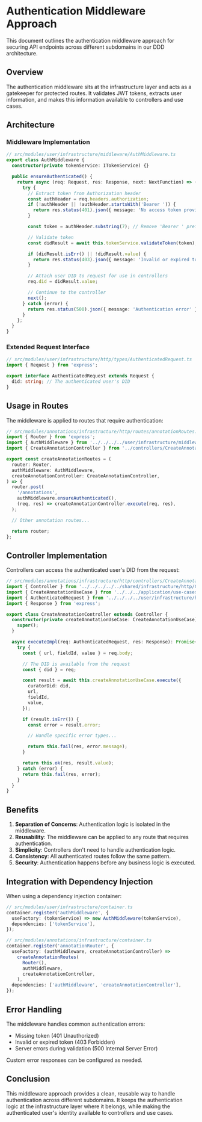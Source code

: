 # Authentication Middleware Approach

This document outlines the authentication middleware approach for securing API endpoints across different subdomains in our DDD architecture.

## Overview

The authentication middleware sits at the infrastructure layer and acts as a gatekeeper for protected routes. It validates JWT tokens, extracts user information, and makes this information available to controllers and use cases.

## Architecture

### Middleware Implementation

```typescript
// src/modules/user/infrastructure/middleware/AuthMiddleware.ts
export class AuthMiddleware {
  constructor(private tokenService: ITokenService) {}

  public ensureAuthenticated() {
    return async (req: Request, res: Response, next: NextFunction) => {
      try {
        // Extract token from Authorization header
        const authHeader = req.headers.authorization;
        if (!authHeader || !authHeader.startsWith('Bearer ')) {
          return res.status(401).json({ message: 'No access token provided' });
        }

        const token = authHeader.substring(7); // Remove 'Bearer ' prefix

        // Validate token
        const didResult = await this.tokenService.validateToken(token);

        if (didResult.isErr() || !didResult.value) {
          return res.status(403).json({ message: 'Invalid or expired token' });
        }

        // Attach user DID to request for use in controllers
        req.did = didResult.value;

        // Continue to the controller
        next();
      } catch (error) {
        return res.status(500).json({ message: 'Authentication error' });
      }
    };
  }
}
```

### Extended Request Interface

```typescript
// src/modules/user/infrastructure/http/types/AuthenticatedRequest.ts
import { Request } from 'express';

export interface AuthenticatedRequest extends Request {
  did: string; // The authenticated user's DID
}
```

## Usage in Routes

The middleware is applied to routes that require authentication:

```typescript
// src/modules/annotations/infrastructure/http/routes/annotationRoutes.ts
import { Router } from 'express';
import { AuthMiddleware } from '../../../../user/infrastructure/middleware/AuthMiddleware';
import { CreateAnnotationController } from '../controllers/CreateAnnotationController';

export const createAnnotationRoutes = (
  router: Router,
  authMiddleware: AuthMiddleware,
  createAnnotationController: CreateAnnotationController,
) => {
  router.post(
    '/annotations',
    authMiddleware.ensureAuthenticated(),
    (req, res) => createAnnotationController.execute(req, res),
  );

  // Other annotation routes...

  return router;
};
```

## Controller Implementation

Controllers can access the authenticated user's DID from the request:

```typescript
// src/modules/annotations/infrastructure/http/controllers/CreateAnnotationController.ts
import { Controller } from '../../../../../shared/infrastructure/http/Controller';
import { CreateAnnotationUseCase } from '../../../application/use-cases/CreateAnnotationUseCase';
import { AuthenticatedRequest } from '../../../../user/infrastructure/http/types/AuthenticatedRequest';
import { Response } from 'express';

export class CreateAnnotationController extends Controller {
  constructor(private createAnnotationUseCase: CreateAnnotationUseCase) {
    super();
  }

  async executeImpl(req: AuthenticatedRequest, res: Response): Promise<any> {
    try {
      const { url, fieldId, value } = req.body;

      // The DID is available from the request
      const { did } = req;

      const result = await this.createAnnotationUseCase.execute({
        curatorDid: did,
        url,
        fieldId,
        value,
      });

      if (result.isErr()) {
        const error = result.error;

        // Handle specific error types...

        return this.fail(res, error.message);
      }

      return this.ok(res, result.value);
    } catch (error) {
      return this.fail(res, error);
    }
  }
}
```

## Benefits

1. **Separation of Concerns**: Authentication logic is isolated in the middleware.
2. **Reusability**: The middleware can be applied to any route that requires authentication.
3. **Simplicity**: Controllers don't need to handle authentication logic.
4. **Consistency**: All authenticated routes follow the same pattern.
5. **Security**: Authentication happens before any business logic is executed.

## Integration with Dependency Injection

When using a dependency injection container:

```typescript
// src/modules/user/infrastructure/container.ts
container.register('authMiddleware', {
  useFactory: (tokenService) => new AuthMiddleware(tokenService),
  dependencies: ['tokenService'],
});

// src/modules/annotations/infrastructure/container.ts
container.register('annotationRouter', {
  useFactory: (authMiddleware, createAnnotationController) =>
    createAnnotationRoutes(
      Router(),
      authMiddleware,
      createAnnotationController,
    ),
  dependencies: ['authMiddleware', 'createAnnotationController'],
});
```

## Error Handling

The middleware handles common authentication errors:

- Missing token (401 Unauthorized)
- Invalid or expired token (403 Forbidden)
- Server errors during validation (500 Internal Server Error)

Custom error responses can be configured as needed.

## Conclusion

This middleware approach provides a clean, reusable way to handle authentication across different subdomains. It keeps the authentication logic at the infrastructure layer where it belongs, while making the authenticated user's identity available to controllers and use cases.
